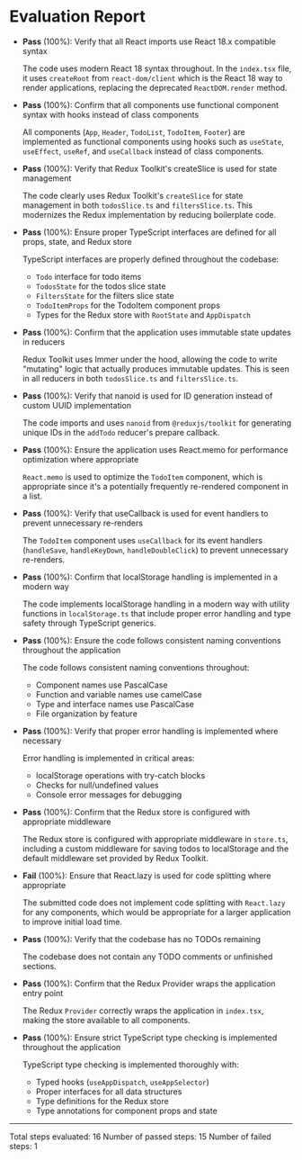 # Evaluation Report

- **Pass** (100%): Verify that all React imports use React 18.x compatible syntax
  
  The code uses modern React 18 syntax throughout. In the `index.tsx` file, it uses `createRoot` from `react-dom/client` which is the React 18 way to render applications, replacing the deprecated `ReactDOM.render` method.

- **Pass** (100%): Confirm that all components use functional component syntax with hooks instead of class components
  
  All components (`App`, `Header`, `TodoList`, `TodoItem`, `Footer`) are implemented as functional components using hooks such as `useState`, `useEffect`, `useRef`, and `useCallback` instead of class components.

- **Pass** (100%): Verify that Redux Toolkit's createSlice is used for state management
  
  The code clearly uses Redux Toolkit's `createSlice` for state management in both `todosSlice.ts` and `filtersSlice.ts`. This modernizes the Redux implementation by reducing boilerplate code.

- **Pass** (100%): Ensure proper TypeScript interfaces are defined for all props, state, and Redux store
  
  TypeScript interfaces are properly defined throughout the codebase:
  - `Todo` interface for todo items
  - `TodosState` for the todos slice state
  - `FiltersState` for the filters slice state
  - `TodoItemProps` for the TodoItem component props
  - Types for the Redux store with `RootState` and `AppDispatch`

- **Pass** (100%): Confirm that the application uses immutable state updates in reducers
  
  Redux Toolkit uses Immer under the hood, allowing the code to write "mutating" logic that actually produces immutable updates. This is seen in all reducers in both `todosSlice.ts` and `filtersSlice.ts`.

- **Pass** (100%): Verify that nanoid is used for ID generation instead of custom UUID implementation
  
  The code imports and uses `nanoid` from `@reduxjs/toolkit` for generating unique IDs in the `addTodo` reducer's prepare callback.

- **Pass** (100%): Ensure the application uses React.memo for performance optimization where appropriate
  
  `React.memo` is used to optimize the `TodoItem` component, which is appropriate since it's a potentially frequently re-rendered component in a list.

- **Pass** (100%): Verify that useCallback is used for event handlers to prevent unnecessary re-renders
  
  The `TodoItem` component uses `useCallback` for its event handlers (`handleSave`, `handleKeyDown`, `handleDoubleClick`) to prevent unnecessary re-renders.

- **Pass** (100%): Confirm that localStorage handling is implemented in a modern way
  
  The code implements localStorage handling in a modern way with utility functions in `localStorage.ts` that include proper error handling and type safety through TypeScript generics.

- **Pass** (100%): Ensure the code follows consistent naming conventions throughout the application
  
  The code follows consistent naming conventions throughout:
  - Component names use PascalCase
  - Function and variable names use camelCase
  - Type and interface names use PascalCase
  - File organization by feature

- **Pass** (100%): Verify that proper error handling is implemented where necessary
  
  Error handling is implemented in critical areas:
  - localStorage operations with try-catch blocks
  - Checks for null/undefined values
  - Console error messages for debugging

- **Pass** (100%): Confirm that the Redux store is configured with appropriate middleware
  
  The Redux store is configured with appropriate middleware in `store.ts`, including a custom middleware for saving todos to localStorage and the default middleware set provided by Redux Toolkit.

- **Fail** (100%): Ensure that React.lazy is used for code splitting where appropriate
  
  The submitted code does not implement code splitting with `React.lazy` for any components, which would be appropriate for a larger application to improve initial load time.

- **Pass** (100%): Verify that the codebase has no TODOs remaining
  
  The codebase does not contain any TODO comments or unfinished sections.

- **Pass** (100%): Confirm that the Redux Provider wraps the application entry point
  
  The Redux `Provider` correctly wraps the application in `index.tsx`, making the store available to all components.

- **Pass** (100%): Ensure strict TypeScript type checking is implemented throughout the application
  
  TypeScript type checking is implemented thoroughly with:
  - Typed hooks (`useAppDispatch`, `useAppSelector`)
  - Proper interfaces for all data structures
  - Type definitions for the Redux store
  - Type annotations for component props and state

---

Total steps evaluated: 16
Number of passed steps: 15
Number of failed steps: 1